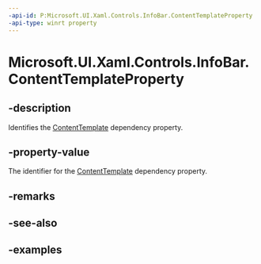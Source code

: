 ```yaml
---
-api-id: P:Microsoft.UI.Xaml.Controls.InfoBar.ContentTemplateProperty
-api-type: winrt property
---
```


# Microsoft.UI.Xaml.Controls.InfoBar.ContentTemplateProperty

<!--
public static Windows.UI.Xaml.DependencyProperty ContentTemplateProperty { get; }
-->


## -description
Identifies the [ContentTemplate](infobar_contenttemplate.md) dependency property.

## -property-value
The identifier for the [ContentTemplate](infobar_contenttemplate.md) dependency property.

## -remarks

## -see-also

## -examples


